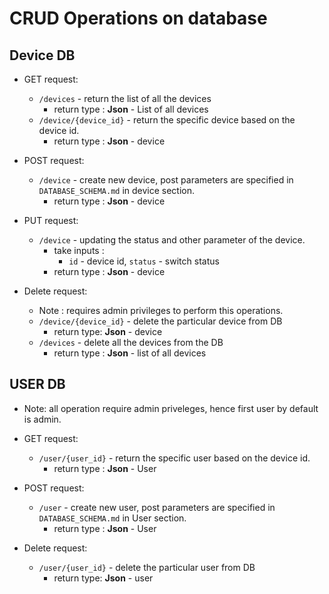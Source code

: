 # CRUD Operations on database

## Device DB
* GET request:
    - `/devices` - return the list of all the devices
        - return type :  **Json** - List of all devices
    - `/device/{device_id}` - return the specific device based on the device id.
        - return type :  **Json** - device
* POST request:
    - `/device` - create new device, post parameters are specified in `DATABASE_SCHEMA.md` in device section.
        - return type :  **Json** - device
* PUT request:
    - `/device` - updating the status and other parameter of the device.
        - take inputs :
            - `id` - device id, `status` - switch status
        - return type :  **Json** - device

* Delete request:
    - Note : requires admin privileges to perform this operations.
    - `/device/{device_id}` - delete the particular device from DB
        - return type:  **Json** - device
    - `/devices` - delete all the devices from the DB
        - return type : **Json** - list of all devices

## USER DB
* Note: all operation require admin priveleges, hence first user by default is admin.
* GET request:
    - `/user/{user_id}` - return the specific user based on the device id.
        - return type :  **Json** - User
* POST request:
    - `/user` - create new user, post parameters are specified in `DATABASE_SCHEMA.md` in User section.
        - return type :  **Json** - User

* Delete request:
    - `/user/{user_id}` - delete the particular user from DB
        - return type:  **Json** - user
    
